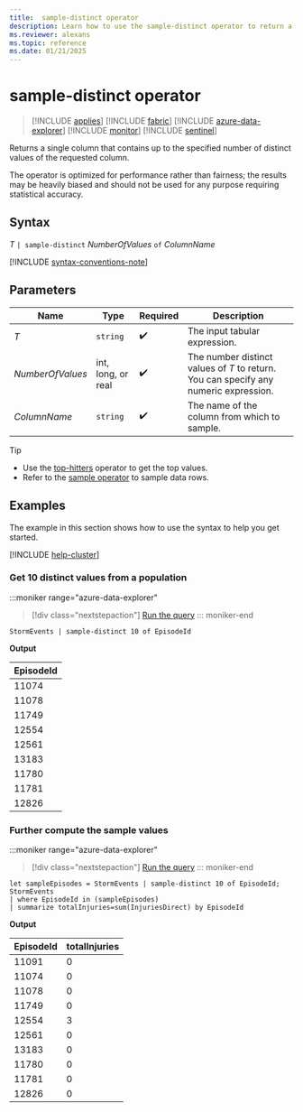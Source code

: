 ```yaml
---
title:  sample-distinct operator
description: Learn how to use the sample-distinct operator to return a column that contains up to the specified number of distinct values of the requested columns.
ms.reviewer: alexans
ms.topic: reference
ms.date: 01/21/2025
---
```

# sample-distinct operator

> [!INCLUDE [applies](../includes/applies-to-version/applies.md)] [!INCLUDE [fabric](../includes/applies-to-version/fabric.md)] [!INCLUDE [azure-data-explorer](../includes/applies-to-version/azure-data-explorer.md)] [!INCLUDE [monitor](../includes/applies-to-version/monitor.md)] [!INCLUDE [sentinel](../includes/applies-to-version/sentinel.md)]

Returns a single column that contains up to the specified number of distinct values of the requested column.

The operator is optimized for performance rather than fairness; the results may be heavily biased and should not be used for any purpose requiring statistical accuracy.

## Syntax

*T* `| sample-distinct` *NumberOfValues* `of` *ColumnName*

[!INCLUDE [syntax-conventions-note](../includes/syntax-conventions-note.md)]

## Parameters

| Name | Type | Required | Description |
|--|--|--|--|
| *T*| `string` |  :heavy_check_mark: | The input tabular expression. |
| *NumberOfValues*| int, long, or real |  :heavy_check_mark: | The number distinct values of *T* to return. You can specify any numeric expression.|
| *ColumnName*| `string` |  :heavy_check_mark: | The name of the column from which to sample.|

> [!TIP]
>
> * Use the [top-hitters](top-hitters-operator.md) operator to get the top values.
> * Refer to the [sample operator](sample-operator.md) to sample data rows.

## Examples  

The example in this section shows how to use the syntax to help you get started.
	
[!INCLUDE [help-cluster](../includes/help-cluster-note.md)]

### Get 10 distinct values from a population

:::moniker range="azure-data-explorer"
> [!div class="nextstepaction"]
> <a href="https://dataexplorer.azure.com/clusters/help/databases/Samples?query=H4sIAAAAAAAAAwsuyS/KdS1LzSspVqhRKE7MLchJ1U3JLC7JzEsuUTA0UMhPU3AtyCzOT0n1TAEAXIVALi0AAAA=" target="_blank">Run the query</a>
::: moniker-end

```kusto
StormEvents | sample-distinct 10 of EpisodeId
```

**Output**

| EpisodeId |
|--|
| 11074 |
| 11078 |
| 11749 |
| 12554 |
| 12561 |
| 13183 |
| 11780 |
| 11781 |
| 12826 |

### Further compute the sample values

:::moniker range="azure-data-explorer"
> [!div class="nextstepaction"]
> <a href="https://dataexplorer.azure.com/clusters/help/databases/Samples?query=H4sIAAAAAAAAA1WNuw6CUBBEe75iSihIsDZ0UlDzBVfuGpfcB9ldNBo+Xk0waDlzTmYCGdTFOVA3s2ZPihaDZYndjZIp1g3XntU4jYZDg3zBpvf+WPzqxYr7lYR2Dk4o/y+qj6ZLjE74SbBsLvRpWoRJ23dffsOJhUarcH7sey97JpXgsgAAAA==" target="_blank">Run the query</a>
::: moniker-end

```kusto
let sampleEpisodes = StormEvents | sample-distinct 10 of EpisodeId;
StormEvents 
| where EpisodeId in (sampleEpisodes) 
| summarize totalInjuries=sum(InjuriesDirect) by EpisodeId
```

**Output**

| EpisodeId | totalInjuries |
|--|--|
| 11091 | 0 |
| 11074 | 0 |
| 11078 | 0 |
| 11749 | 0 |
| 12554 | 3 |
| 12561 | 0 |
| 13183 | 0 |
| 11780 | 0 |
| 11781 | 0 |
| 12826 | 0 |
